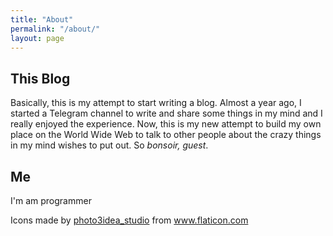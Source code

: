 ```yaml
---
title: "About"
permalink: "/about/"
layout: page
---
```


## This Blog

Basically, this is my attempt to start writing a blog. Almost a year ago,
I started a Telegram channel to write and share some things in my mind and
I really enjoyed the experience. Now, this is my new attempt to build my own place
on the World Wide Web to talk to other people about the crazy things in my mind
wishes to put out. So _bonsoir, guest_.

## Me

I'm am programmer

<div>Icons made by <a href="https://www.flaticon.com/free-icon/guy-fawkes-mask_2302370" title="photo3idea_studio">photo3idea_studio</a> from <a href="https://www.flaticon.com/" title="Flaticon">www.flaticon.com</a></div>
